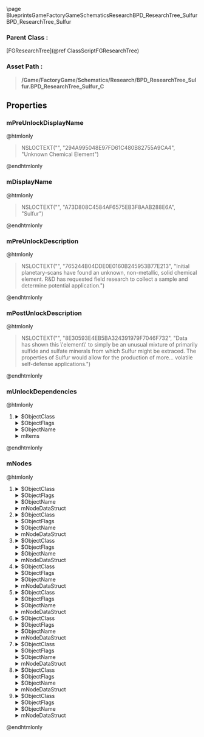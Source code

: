 \page BlueprintsGameFactoryGameSchematicsResearchBPD_ResearchTree_Sulfur BPD_ResearchTree_Sulfur
### Parent Class :
[FGResearchTree](@ref ClassScriptFGResearchTree)
### Asset Path :
<b><blockquote>/Game/FactoryGame/Schematics/Research/BPD_ResearchTree_Sulfur.BPD_ResearchTree_Sulfur_C</blockquote></b>
## Properties

### mPreUnlockDisplayName
@htmlonly
<blockquote>NSLOCTEXT("", "294A995048E97FD61C480B82755A9CA4", "Unknown Chemical Element")</blockquote>
@endhtmlonly

### mDisplayName
@htmlonly
<blockquote>NSLOCTEXT("", "A73D808C4584AF6575EB3F8AAB288E6A", "Sulfur")</blockquote>
@endhtmlonly

### mPreUnlockDescription
@htmlonly
<blockquote>NSLOCTEXT("", "765244B04DDE0E0160B245953B77E213", "Initial planetary-scans have found an unknown, non-metallic, solid chemical element. R&D has requested field research to collect a sample and determine potential application.")</blockquote>
@endhtmlonly

### mPostUnlockDescription
@htmlonly
<blockquote>NSLOCTEXT("", "8E30593E4EB5BA324391979F7046F732", "Data has shown this \'element\' to simply be an unusual mixture of primarily sulfide and sulfate minerals from which Sulfur might be extraced. The properties of Sulfur would allow for the production of more... volatile self-defense applications.")</blockquote>
@endhtmlonly

### mUnlockDependencies
@htmlonly
<ol>
<li>
<details>
 <summary>$ObjectClass</summary>
<b><a href="_blueprints_game_factory_game_availability_dependencies_b_p__item_picked_up_dependency.html"><blockquote>BP_ItemPickedUpDependency</blockquote></a></b>
</details>
<details>
 <summary>$ObjectFlags</summary>
<blockquote>2621481</blockquote>
</details>
<details>
 <summary>$ObjectName</summary>
<blockquote>BP_ItemPickedUpDependency_C_0</blockquote>
</details>
<details>
 <summary>mItems</summary>
<ol>
<li>
<b><a href="_blueprints_game_factory_game_resource_raw_resources_sulfur_desc__sulfur.html"><blockquote>Desc_Sulfur</blockquote></a></b>
</li>
</ol>
</details>
</li>
</ol>
@endhtmlonly

### mNodes
@htmlonly
<ol>
<li>
<details>
 <summary>$ObjectClass</summary>
<b><a href="_blueprints_game_factory_game_schematics_research_b_p_d__research_tree_node.html"><blockquote>BPD_ResearchTreeNode</blockquote></a></b>
</details>
<details>
 <summary>$ObjectFlags</summary>
<blockquote>2621442</blockquote>
</details>
<details>
 <summary>$ObjectName</summary>
<blockquote>BPD_ResearchTreeNode_C_0</blockquote>
</details>
<details>
 <summary>mNodeDataStruct</summary>
<details>
 <summary>Schematic_27_3663A42446FDB4387D0C81AFC23E225B</summary>
<b><a href="_blueprints_game_factory_game_schematics_research_sulfur__r_s_research__sulfur_4_2_1.html"><blockquote>Research_Sulfur_4_2_1</blockquote></a></b>
</details>
<details>
 <summary>Coordinates_23_5A3DE6C040C7026EDEA49E9CE8612292</summary>
<details>
 <summary>X_2_3FF107F84D30EB52DD50898C7D2CAD67</summary>
<blockquote>5</blockquote>
</details>
<details>
 <summary>Y_4_F18C5B824136D7759146338CAA496F0A</summary>
<blockquote>4</blockquote>
</details>
</details>
<details>
 <summary>Parents_20_7A099B96409362536B743BA1CC77C234</summary>
<ol>
<li>
<details>
 <summary>X_2_3FF107F84D30EB52DD50898C7D2CAD67</summary>
<blockquote>3</blockquote>
</details>
<details>
 <summary>Y_4_F18C5B824136D7759146338CAA496F0A</summary>
<blockquote>2</blockquote>
</details>
</li>
</ol>
</details>
<details>
 <summary>ChildrenAndRoads_34_758C9E0D4F09DAF4BBAD309358952A0A</summary>
<ol>
<li>
<details>
 <summary>Key</summary>
<details>
 <summary>X_2_3FF107F84D30EB52DD50898C7D2CAD67</summary>
<blockquote>3</blockquote>
</details>
<details>
 <summary>Y_4_F18C5B824136D7759146338CAA496F0A</summary>
<blockquote>6</blockquote>
</details>
</details>
<details>
 <summary>Value</summary>
<details>
 <summary>Points_10_9533B9104470D8E053E7ACA5C4C9F865</summary>
<ol>
<li>
<details>
 <summary>X_2_3FF107F84D30EB52DD50898C7D2CAD67</summary>
<blockquote>4</blockquote>
</details>
<details>
 <summary>Y_4_F18C5B824136D7759146338CAA496F0A</summary>
<blockquote>4</blockquote>
</details>
</li>
<li>
<details>
 <summary>X_2_3FF107F84D30EB52DD50898C7D2CAD67</summary>
<blockquote>3</blockquote>
</details>
<details>
 <summary>Y_4_F18C5B824136D7759146338CAA496F0A</summary>
<blockquote>5</blockquote>
</details>
</li>
<li>
<details>
 <summary>X_2_3FF107F84D30EB52DD50898C7D2CAD67</summary>
<blockquote>3</blockquote>
</details>
<details>
 <summary>Y_4_F18C5B824136D7759146338CAA496F0A</summary>
<blockquote>6</blockquote>
</details>
</li>
</ol>
</details>
</details>
</li>
</ol>
</details>
<details>
 <summary>UnhiddenBy_38_909B07D7461225A33C48A68A7139FE63</summary>
<ol>
<li>
<details>
 <summary>X_2_3FF107F84D30EB52DD50898C7D2CAD67</summary>
<blockquote>3</blockquote>
</details>
<details>
 <summary>Y_4_F18C5B824136D7759146338CAA496F0A</summary>
<blockquote>2</blockquote>
</details>
</li>
</ol>
</details>
<details>
 <summary>NodesToUnhide_33_A6E465554D49C98EE2A0ECB493BE5CBA</summary>
<ol>
<li>
<details>
 <summary>X_2_3FF107F84D30EB52DD50898C7D2CAD67</summary>
<blockquote>3</blockquote>
</details>
<details>
 <summary>Y_4_F18C5B824136D7759146338CAA496F0A</summary>
<blockquote>6</blockquote>
</details>
</li>
</ol>
</details>
</details>
</li>
<li>
<details>
 <summary>$ObjectClass</summary>
<b><a href="_blueprints_game_factory_game_schematics_research_b_p_d__research_tree_node.html"><blockquote>BPD_ResearchTreeNode</blockquote></a></b>
</details>
<details>
 <summary>$ObjectFlags</summary>
<blockquote>2621442</blockquote>
</details>
<details>
 <summary>$ObjectName</summary>
<blockquote>BPD_ResearchTreeNode_C_1</blockquote>
</details>
<details>
 <summary>mNodeDataStruct</summary>
<details>
 <summary>Schematic_27_3663A42446FDB4387D0C81AFC23E225B</summary>
<b><a href="_blueprints_game_factory_game_schematics_research_sulfur__r_s_research__sulfur_4_1.html"><blockquote>Research_Sulfur_4_1</blockquote></a></b>
</details>
<details>
 <summary>Coordinates_23_5A3DE6C040C7026EDEA49E9CE8612292</summary>
<details>
 <summary>X_2_3FF107F84D30EB52DD50898C7D2CAD67</summary>
<blockquote>4</blockquote>
</details>
<details>
 <summary>Y_4_F18C5B824136D7759146338CAA496F0A</summary>
<blockquote>3</blockquote>
</details>
</details>
<details>
 <summary>Parents_20_7A099B96409362536B743BA1CC77C234</summary>
<ol>
<li>
<details>
 <summary>X_2_3FF107F84D30EB52DD50898C7D2CAD67</summary>
<blockquote>3</blockquote>
</details>
<details>
 <summary>Y_4_F18C5B824136D7759146338CAA496F0A</summary>
<blockquote>2</blockquote>
</details>
</li>
</ol>
</details>
<details>
 <summary>ChildrenAndRoads_34_758C9E0D4F09DAF4BBAD309358952A0A</summary>
<ol>
<li>
<details>
 <summary>Key</summary>
<details>
 <summary>X_2_3FF107F84D30EB52DD50898C7D2CAD67</summary>
<blockquote>3</blockquote>
</details>
<details>
 <summary>Y_4_F18C5B824136D7759146338CAA496F0A</summary>
<blockquote>5</blockquote>
</details>
</details>
<details>
 <summary>Value</summary>
<details>
 <summary>Points_10_9533B9104470D8E053E7ACA5C4C9F865</summary>
<ol>
<li>
<details>
 <summary>X_2_3FF107F84D30EB52DD50898C7D2CAD67</summary>
<blockquote>3</blockquote>
</details>
<details>
 <summary>Y_4_F18C5B824136D7759146338CAA496F0A</summary>
<blockquote>4</blockquote>
</details>
</li>
<li>
<details>
 <summary>X_2_3FF107F84D30EB52DD50898C7D2CAD67</summary>
<blockquote>3</blockquote>
</details>
<details>
 <summary>Y_4_F18C5B824136D7759146338CAA496F0A</summary>
<blockquote>5</blockquote>
</details>
</li>
</ol>
</details>
</details>
</li>
</ol>
</details>
<details>
 <summary>UnhiddenBy_38_909B07D7461225A33C48A68A7139FE63</summary>
<ol>
<li>
<details>
 <summary>X_2_3FF107F84D30EB52DD50898C7D2CAD67</summary>
<blockquote>3</blockquote>
</details>
<details>
 <summary>Y_4_F18C5B824136D7759146338CAA496F0A</summary>
<blockquote>2</blockquote>
</details>
</li>
</ol>
</details>
<details>
 <summary>NodesToUnhide_33_A6E465554D49C98EE2A0ECB493BE5CBA</summary>
<ol>
<li>
<details>
 <summary>X_2_3FF107F84D30EB52DD50898C7D2CAD67</summary>
<blockquote>3</blockquote>
</details>
<details>
 <summary>Y_4_F18C5B824136D7759146338CAA496F0A</summary>
<blockquote>5</blockquote>
</details>
</li>
</ol>
</details>
</details>
</li>
<li>
<details>
 <summary>$ObjectClass</summary>
<b><a href="_blueprints_game_factory_game_schematics_research_b_p_d__research_tree_node.html"><blockquote>BPD_ResearchTreeNode</blockquote></a></b>
</details>
<details>
 <summary>$ObjectFlags</summary>
<blockquote>2621442</blockquote>
</details>
<details>
 <summary>$ObjectName</summary>
<blockquote>BPD_ResearchTreeNode_C_2</blockquote>
</details>
<details>
 <summary>mNodeDataStruct</summary>
<details>
 <summary>Schematic_27_3663A42446FDB4387D0C81AFC23E225B</summary>
<b><a href="_blueprints_game_factory_game_schematics_research_sulfur__r_s_research__sulfur_0.html"><blockquote>Research_Sulfur_0</blockquote></a></b>
</details>
<details>
 <summary>Coordinates_23_5A3DE6C040C7026EDEA49E9CE8612292</summary>
<details>
 <summary>X_2_3FF107F84D30EB52DD50898C7D2CAD67</summary>
<blockquote>3</blockquote>
</details>
</details>
<details>
 <summary>ChildrenAndRoads_34_758C9E0D4F09DAF4BBAD309358952A0A</summary>
<ol>
<li>
<details>
 <summary>Key</summary>
<details>
 <summary>X_2_3FF107F84D30EB52DD50898C7D2CAD67</summary>
<blockquote>3</blockquote>
</details>
<details>
 <summary>Y_4_F18C5B824136D7759146338CAA496F0A</summary>
<blockquote>1</blockquote>
</details>
</details>
<details>
 <summary>Value</summary>
<details>
 <summary>Points_10_9533B9104470D8E053E7ACA5C4C9F865</summary>
<ol>
<li>
<details>
 <summary>X_2_3FF107F84D30EB52DD50898C7D2CAD67</summary>
<blockquote>3</blockquote>
</details>
<details>
 <summary>Y_4_F18C5B824136D7759146338CAA496F0A</summary>
<blockquote>1</blockquote>
</details>
</li>
</ol>
</details>
</details>
</li>
</ol>
</details>
<details>
 <summary>NodesToUnhide_33_A6E465554D49C98EE2A0ECB493BE5CBA</summary>
<ol>
<li>
<details>
 <summary>X_2_3FF107F84D30EB52DD50898C7D2CAD67</summary>
<blockquote>3</blockquote>
</details>
<details>
 <summary>Y_4_F18C5B824136D7759146338CAA496F0A</summary>
<blockquote>1</blockquote>
</details>
</li>
</ol>
</details>
</details>
</li>
<li>
<details>
 <summary>$ObjectClass</summary>
<b><a href="_blueprints_game_factory_game_schematics_research_b_p_d__research_tree_node.html"><blockquote>BPD_ResearchTreeNode</blockquote></a></b>
</details>
<details>
 <summary>$ObjectFlags</summary>
<blockquote>2621442</blockquote>
</details>
<details>
 <summary>$ObjectName</summary>
<blockquote>BPD_ResearchTreeNode_C_3</blockquote>
</details>
<details>
 <summary>mNodeDataStruct</summary>
<details>
 <summary>Schematic_27_3663A42446FDB4387D0C81AFC23E225B</summary>
<b><a href="_blueprints_game_factory_game_schematics_research_sulfur__r_s_research__sulfur_2.html"><blockquote>Research_Sulfur_2</blockquote></a></b>
</details>
<details>
 <summary>Coordinates_23_5A3DE6C040C7026EDEA49E9CE8612292</summary>
<details>
 <summary>X_2_3FF107F84D30EB52DD50898C7D2CAD67</summary>
<blockquote>3</blockquote>
</details>
<details>
 <summary>Y_4_F18C5B824136D7759146338CAA496F0A</summary>
<blockquote>2</blockquote>
</details>
</details>
<details>
 <summary>Parents_20_7A099B96409362536B743BA1CC77C234</summary>
<ol>
<li>
<details>
 <summary>X_2_3FF107F84D30EB52DD50898C7D2CAD67</summary>
<blockquote>3</blockquote>
</details>
<details>
 <summary>Y_4_F18C5B824136D7759146338CAA496F0A</summary>
<blockquote>1</blockquote>
</details>
</li>
</ol>
</details>
<details>
 <summary>ChildrenAndRoads_34_758C9E0D4F09DAF4BBAD309358952A0A</summary>
<ol>
<li>
<details>
 <summary>Key</summary>
<details>
 <summary>X_2_3FF107F84D30EB52DD50898C7D2CAD67</summary>
<blockquote>4</blockquote>
</details>
<details>
 <summary>Y_4_F18C5B824136D7759146338CAA496F0A</summary>
<blockquote>3</blockquote>
</details>
</details>
<details>
 <summary>Value</summary>
<details>
 <summary>Points_10_9533B9104470D8E053E7ACA5C4C9F865</summary>
<ol>
<li>
<details>
 <summary>X_2_3FF107F84D30EB52DD50898C7D2CAD67</summary>
<blockquote>4</blockquote>
</details>
<details>
 <summary>Y_4_F18C5B824136D7759146338CAA496F0A</summary>
<blockquote>2</blockquote>
</details>
</li>
<li>
<details>
 <summary>X_2_3FF107F84D30EB52DD50898C7D2CAD67</summary>
<blockquote>4</blockquote>
</details>
<details>
 <summary>Y_4_F18C5B824136D7759146338CAA496F0A</summary>
<blockquote>3</blockquote>
</details>
</li>
</ol>
</details>
</details>
</li>
<li>
<details>
 <summary>Key</summary>
<details>
 <summary>X_2_3FF107F84D30EB52DD50898C7D2CAD67</summary>
<blockquote>5</blockquote>
</details>
<details>
 <summary>Y_4_F18C5B824136D7759146338CAA496F0A</summary>
<blockquote>4</blockquote>
</details>
</details>
<details>
 <summary>Value</summary>
<details>
 <summary>Points_10_9533B9104470D8E053E7ACA5C4C9F865</summary>
<ol>
<li>
<details>
 <summary>X_2_3FF107F84D30EB52DD50898C7D2CAD67</summary>
<blockquote>4</blockquote>
</details>
<details>
 <summary>Y_4_F18C5B824136D7759146338CAA496F0A</summary>
<blockquote>2</blockquote>
</details>
</li>
<li>
<details>
 <summary>X_2_3FF107F84D30EB52DD50898C7D2CAD67</summary>
<blockquote>5</blockquote>
</details>
<details>
 <summary>Y_4_F18C5B824136D7759146338CAA496F0A</summary>
<blockquote>3</blockquote>
</details>
</li>
<li>
<details>
 <summary>X_2_3FF107F84D30EB52DD50898C7D2CAD67</summary>
<blockquote>5</blockquote>
</details>
<details>
 <summary>Y_4_F18C5B824136D7759146338CAA496F0A</summary>
<blockquote>4</blockquote>
</details>
</li>
</ol>
</details>
</details>
</li>
<li>
<details>
 <summary>Key</summary>
<details>
 <summary>X_2_3FF107F84D30EB52DD50898C7D2CAD67</summary>
<blockquote>2</blockquote>
</details>
<details>
 <summary>Y_4_F18C5B824136D7759146338CAA496F0A</summary>
<blockquote>3</blockquote>
</details>
</details>
<details>
 <summary>Value</summary>
<details>
 <summary>Points_10_9533B9104470D8E053E7ACA5C4C9F865</summary>
<ol>
<li>
<details>
 <summary>X_2_3FF107F84D30EB52DD50898C7D2CAD67</summary>
<blockquote>2</blockquote>
</details>
<details>
 <summary>Y_4_F18C5B824136D7759146338CAA496F0A</summary>
<blockquote>2</blockquote>
</details>
</li>
<li>
<details>
 <summary>X_2_3FF107F84D30EB52DD50898C7D2CAD67</summary>
<blockquote>2</blockquote>
</details>
<details>
 <summary>Y_4_F18C5B824136D7759146338CAA496F0A</summary>
<blockquote>3</blockquote>
</details>
</li>
</ol>
</details>
</details>
</li>
<li>
<details>
 <summary>Key</summary>
<details>
 <summary>X_2_3FF107F84D30EB52DD50898C7D2CAD67</summary>
<blockquote>1</blockquote>
</details>
<details>
 <summary>Y_4_F18C5B824136D7759146338CAA496F0A</summary>
<blockquote>4</blockquote>
</details>
</details>
<details>
 <summary>Value</summary>
<details>
 <summary>Points_10_9533B9104470D8E053E7ACA5C4C9F865</summary>
<ol>
<li>
<details>
 <summary>X_2_3FF107F84D30EB52DD50898C7D2CAD67</summary>
<blockquote>2</blockquote>
</details>
<details>
 <summary>Y_4_F18C5B824136D7759146338CAA496F0A</summary>
<blockquote>2</blockquote>
</details>
</li>
<li>
<details>
 <summary>X_2_3FF107F84D30EB52DD50898C7D2CAD67</summary>
<blockquote>1</blockquote>
</details>
<details>
 <summary>Y_4_F18C5B824136D7759146338CAA496F0A</summary>
<blockquote>3</blockquote>
</details>
</li>
<li>
<details>
 <summary>X_2_3FF107F84D30EB52DD50898C7D2CAD67</summary>
<blockquote>1</blockquote>
</details>
<details>
 <summary>Y_4_F18C5B824136D7759146338CAA496F0A</summary>
<blockquote>4</blockquote>
</details>
</li>
</ol>
</details>
</details>
</li>
</ol>
</details>
<details>
 <summary>UnhiddenBy_38_909B07D7461225A33C48A68A7139FE63</summary>
<ol>
<li>
<details>
 <summary>X_2_3FF107F84D30EB52DD50898C7D2CAD67</summary>
<blockquote>3</blockquote>
</details>
<details>
 <summary>Y_4_F18C5B824136D7759146338CAA496F0A</summary>
<blockquote>1</blockquote>
</details>
</li>
</ol>
</details>
<details>
 <summary>NodesToUnhide_33_A6E465554D49C98EE2A0ECB493BE5CBA</summary>
<ol>
<li>
<details>
 <summary>X_2_3FF107F84D30EB52DD50898C7D2CAD67</summary>
<blockquote>2</blockquote>
</details>
<details>
 <summary>Y_4_F18C5B824136D7759146338CAA496F0A</summary>
<blockquote>3</blockquote>
</details>
</li>
<li>
<details>
 <summary>X_2_3FF107F84D30EB52DD50898C7D2CAD67</summary>
<blockquote>1</blockquote>
</details>
<details>
 <summary>Y_4_F18C5B824136D7759146338CAA496F0A</summary>
<blockquote>4</blockquote>
</details>
</li>
<li>
<details>
 <summary>X_2_3FF107F84D30EB52DD50898C7D2CAD67</summary>
<blockquote>4</blockquote>
</details>
<details>
 <summary>Y_4_F18C5B824136D7759146338CAA496F0A</summary>
<blockquote>3</blockquote>
</details>
</li>
<li>
<details>
 <summary>X_2_3FF107F84D30EB52DD50898C7D2CAD67</summary>
<blockquote>5</blockquote>
</details>
<details>
 <summary>Y_4_F18C5B824136D7759146338CAA496F0A</summary>
<blockquote>4</blockquote>
</details>
</li>
</ol>
</details>
</details>
</li>
<li>
<details>
 <summary>$ObjectClass</summary>
<b><a href="_blueprints_game_factory_game_schematics_research_b_p_d__research_tree_node.html"><blockquote>BPD_ResearchTreeNode</blockquote></a></b>
</details>
<details>
 <summary>$ObjectFlags</summary>
<blockquote>2621442</blockquote>
</details>
<details>
 <summary>$ObjectName</summary>
<blockquote>BPD_ResearchTreeNode_C_4</blockquote>
</details>
<details>
 <summary>mNodeDataStruct</summary>
<details>
 <summary>Schematic_27_3663A42446FDB4387D0C81AFC23E225B</summary>
<b><a href="_blueprints_game_factory_game_schematics_research_sulfur__r_s_research__sulfur_3_1.html"><blockquote>Research_Sulfur_3_1</blockquote></a></b>
</details>
<details>
 <summary>Coordinates_23_5A3DE6C040C7026EDEA49E9CE8612292</summary>
<details>
 <summary>X_2_3FF107F84D30EB52DD50898C7D2CAD67</summary>
<blockquote>2</blockquote>
</details>
<details>
 <summary>Y_4_F18C5B824136D7759146338CAA496F0A</summary>
<blockquote>3</blockquote>
</details>
</details>
<details>
 <summary>Parents_20_7A099B96409362536B743BA1CC77C234</summary>
<ol>
<li>
<details>
 <summary>X_2_3FF107F84D30EB52DD50898C7D2CAD67</summary>
<blockquote>3</blockquote>
</details>
<details>
 <summary>Y_4_F18C5B824136D7759146338CAA496F0A</summary>
<blockquote>2</blockquote>
</details>
</li>
</ol>
</details>
<details>
 <summary>ChildrenAndRoads_34_758C9E0D4F09DAF4BBAD309358952A0A</summary>
<ol>
<li>
<details>
 <summary>Key</summary>
<details>
 <summary>X_2_3FF107F84D30EB52DD50898C7D2CAD67</summary>
<blockquote>3</blockquote>
</details>
<details>
 <summary>Y_4_F18C5B824136D7759146338CAA496F0A</summary>
<blockquote>5</blockquote>
</details>
</details>
<details>
 <summary>Value</summary>
<details>
 <summary>Points_10_9533B9104470D8E053E7ACA5C4C9F865</summary>
<ol>
<li>
<details>
 <summary>X_2_3FF107F84D30EB52DD50898C7D2CAD67</summary>
<blockquote>3</blockquote>
</details>
<details>
 <summary>Y_4_F18C5B824136D7759146338CAA496F0A</summary>
<blockquote>4</blockquote>
</details>
</li>
<li>
<details>
 <summary>X_2_3FF107F84D30EB52DD50898C7D2CAD67</summary>
<blockquote>3</blockquote>
</details>
<details>
 <summary>Y_4_F18C5B824136D7759146338CAA496F0A</summary>
<blockquote>5</blockquote>
</details>
</li>
</ol>
</details>
</details>
</li>
</ol>
</details>
<details>
 <summary>UnhiddenBy_38_909B07D7461225A33C48A68A7139FE63</summary>
<ol>
<li>
<details>
 <summary>X_2_3FF107F84D30EB52DD50898C7D2CAD67</summary>
<blockquote>3</blockquote>
</details>
<details>
 <summary>Y_4_F18C5B824136D7759146338CAA496F0A</summary>
<blockquote>2</blockquote>
</details>
</li>
</ol>
</details>
<details>
 <summary>NodesToUnhide_33_A6E465554D49C98EE2A0ECB493BE5CBA</summary>
<ol>
<li>
<details>
 <summary>X_2_3FF107F84D30EB52DD50898C7D2CAD67</summary>
<blockquote>3</blockquote>
</details>
<details>
 <summary>Y_4_F18C5B824136D7759146338CAA496F0A</summary>
<blockquote>5</blockquote>
</details>
</li>
</ol>
</details>
</details>
</li>
<li>
<details>
 <summary>$ObjectClass</summary>
<b><a href="_blueprints_game_factory_game_schematics_research_b_p_d__research_tree_node.html"><blockquote>BPD_ResearchTreeNode</blockquote></a></b>
</details>
<details>
 <summary>$ObjectFlags</summary>
<blockquote>2621442</blockquote>
</details>
<details>
 <summary>$ObjectName</summary>
<blockquote>BPD_ResearchTreeNode_C_5</blockquote>
</details>
<details>
 <summary>mNodeDataStruct</summary>
<details>
 <summary>Schematic_27_3663A42446FDB4387D0C81AFC23E225B</summary>
<b><a href="_blueprints_game_factory_game_schematics_research_sulfur__r_s_research__sulfur_6.html"><blockquote>Research_Sulfur_6</blockquote></a></b>
</details>
<details>
 <summary>Coordinates_23_5A3DE6C040C7026EDEA49E9CE8612292</summary>
<details>
 <summary>X_2_3FF107F84D30EB52DD50898C7D2CAD67</summary>
<blockquote>3</blockquote>
</details>
<details>
 <summary>Y_4_F18C5B824136D7759146338CAA496F0A</summary>
<blockquote>6</blockquote>
</details>
</details>
<details>
 <summary>Parents_20_7A099B96409362536B743BA1CC77C234</summary>
<ol>
<li>
<details>
 <summary>X_2_3FF107F84D30EB52DD50898C7D2CAD67</summary>
<blockquote>1</blockquote>
</details>
<details>
 <summary>Y_4_F18C5B824136D7759146338CAA496F0A</summary>
<blockquote>4</blockquote>
</details>
</li>
<li>
<details>
 <summary>X_2_3FF107F84D30EB52DD50898C7D2CAD67</summary>
<blockquote>5</blockquote>
</details>
<details>
 <summary>Y_4_F18C5B824136D7759146338CAA496F0A</summary>
<blockquote>4</blockquote>
</details>
</li>
</ol>
</details>
<details>
 <summary>UnhiddenBy_38_909B07D7461225A33C48A68A7139FE63</summary>
<ol>
<li>
<details>
 <summary>X_2_3FF107F84D30EB52DD50898C7D2CAD67</summary>
<blockquote>5</blockquote>
</details>
<details>
 <summary>Y_4_F18C5B824136D7759146338CAA496F0A</summary>
<blockquote>4</blockquote>
</details>
</li>
<li>
<details>
 <summary>X_2_3FF107F84D30EB52DD50898C7D2CAD67</summary>
<blockquote>1</blockquote>
</details>
<details>
 <summary>Y_4_F18C5B824136D7759146338CAA496F0A</summary>
<blockquote>4</blockquote>
</details>
</li>
</ol>
</details>
</details>
</li>
<li>
<details>
 <summary>$ObjectClass</summary>
<b><a href="_blueprints_game_factory_game_schematics_research_b_p_d__research_tree_node.html"><blockquote>BPD_ResearchTreeNode</blockquote></a></b>
</details>
<details>
 <summary>$ObjectFlags</summary>
<blockquote>2621442</blockquote>
</details>
<details>
 <summary>$ObjectName</summary>
<blockquote>BPD_ResearchTreeNode_C_6</blockquote>
</details>
<details>
 <summary>mNodeDataStruct</summary>
<details>
 <summary>Schematic_27_3663A42446FDB4387D0C81AFC23E225B</summary>
<b><a href="_blueprints_game_factory_game_schematics_research_sulfur__r_s_research__sulfur_1.html"><blockquote>Research_Sulfur_1</blockquote></a></b>
</details>
<details>
 <summary>Coordinates_23_5A3DE6C040C7026EDEA49E9CE8612292</summary>
<details>
 <summary>X_2_3FF107F84D30EB52DD50898C7D2CAD67</summary>
<blockquote>3</blockquote>
</details>
<details>
 <summary>Y_4_F18C5B824136D7759146338CAA496F0A</summary>
<blockquote>1</blockquote>
</details>
</details>
<details>
 <summary>Parents_20_7A099B96409362536B743BA1CC77C234</summary>
<ol>
<li>
<details>
 <summary>X_2_3FF107F84D30EB52DD50898C7D2CAD67</summary>
<blockquote>3</blockquote>
</details>
</li>
</ol>
</details>
<details>
 <summary>ChildrenAndRoads_34_758C9E0D4F09DAF4BBAD309358952A0A</summary>
<ol>
<li>
<details>
 <summary>Key</summary>
<details>
 <summary>X_2_3FF107F84D30EB52DD50898C7D2CAD67</summary>
<blockquote>3</blockquote>
</details>
<details>
 <summary>Y_4_F18C5B824136D7759146338CAA496F0A</summary>
<blockquote>2</blockquote>
</details>
</details>
<details>
 <summary>Value</summary>
<details>
 <summary>Points_10_9533B9104470D8E053E7ACA5C4C9F865</summary>
<ol>
<li>
<details>
 <summary>X_2_3FF107F84D30EB52DD50898C7D2CAD67</summary>
<blockquote>3</blockquote>
</details>
<details>
 <summary>Y_4_F18C5B824136D7759146338CAA496F0A</summary>
<blockquote>2</blockquote>
</details>
</li>
</ol>
</details>
</details>
</li>
</ol>
</details>
<details>
 <summary>UnhiddenBy_38_909B07D7461225A33C48A68A7139FE63</summary>
<ol>
<li>
<details>
 <summary>X_2_3FF107F84D30EB52DD50898C7D2CAD67</summary>
<blockquote>3</blockquote>
</details>
</li>
</ol>
</details>
<details>
 <summary>NodesToUnhide_33_A6E465554D49C98EE2A0ECB493BE5CBA</summary>
<ol>
<li>
<details>
 <summary>X_2_3FF107F84D30EB52DD50898C7D2CAD67</summary>
<blockquote>3</blockquote>
</details>
<details>
 <summary>Y_4_F18C5B824136D7759146338CAA496F0A</summary>
<blockquote>2</blockquote>
</details>
</li>
</ol>
</details>
</details>
</li>
<li>
<details>
 <summary>$ObjectClass</summary>
<b><a href="_blueprints_game_factory_game_schematics_research_b_p_d__research_tree_node.html"><blockquote>BPD_ResearchTreeNode</blockquote></a></b>
</details>
<details>
 <summary>$ObjectFlags</summary>
<blockquote>2621442</blockquote>
</details>
<details>
 <summary>$ObjectName</summary>
<blockquote>BPD_ResearchTreeNode_C_7</blockquote>
</details>
<details>
 <summary>mNodeDataStruct</summary>
<details>
 <summary>Schematic_27_3663A42446FDB4387D0C81AFC23E225B</summary>
<b><a href="_blueprints_game_factory_game_schematics_research_sulfur__r_s_research__sulfur_5.html"><blockquote>Research_Sulfur_5</blockquote></a></b>
</details>
<details>
 <summary>Coordinates_23_5A3DE6C040C7026EDEA49E9CE8612292</summary>
<details>
 <summary>X_2_3FF107F84D30EB52DD50898C7D2CAD67</summary>
<blockquote>3</blockquote>
</details>
<details>
 <summary>Y_4_F18C5B824136D7759146338CAA496F0A</summary>
<blockquote>5</blockquote>
</details>
</details>
<details>
 <summary>Parents_20_7A099B96409362536B743BA1CC77C234</summary>
<ol>
<li>
<details>
 <summary>X_2_3FF107F84D30EB52DD50898C7D2CAD67</summary>
<blockquote>2</blockquote>
</details>
<details>
 <summary>Y_4_F18C5B824136D7759146338CAA496F0A</summary>
<blockquote>3</blockquote>
</details>
</li>
<li>
<details>
 <summary>X_2_3FF107F84D30EB52DD50898C7D2CAD67</summary>
<blockquote>4</blockquote>
</details>
<details>
 <summary>Y_4_F18C5B824136D7759146338CAA496F0A</summary>
<blockquote>3</blockquote>
</details>
</li>
</ol>
</details>
<details>
 <summary>UnhiddenBy_38_909B07D7461225A33C48A68A7139FE63</summary>
<ol>
<li>
<details>
 <summary>X_2_3FF107F84D30EB52DD50898C7D2CAD67</summary>
<blockquote>2</blockquote>
</details>
<details>
 <summary>Y_4_F18C5B824136D7759146338CAA496F0A</summary>
<blockquote>3</blockquote>
</details>
</li>
<li>
<details>
 <summary>X_2_3FF107F84D30EB52DD50898C7D2CAD67</summary>
<blockquote>4</blockquote>
</details>
<details>
 <summary>Y_4_F18C5B824136D7759146338CAA496F0A</summary>
<blockquote>3</blockquote>
</details>
</li>
</ol>
</details>
</details>
</li>
<li>
<details>
 <summary>$ObjectClass</summary>
<b><a href="_blueprints_game_factory_game_schematics_research_b_p_d__research_tree_node.html"><blockquote>BPD_ResearchTreeNode</blockquote></a></b>
</details>
<details>
 <summary>$ObjectFlags</summary>
<blockquote>2621442</blockquote>
</details>
<details>
 <summary>$ObjectName</summary>
<blockquote>BPD_ResearchTreeNode_C_8</blockquote>
</details>
<details>
 <summary>mNodeDataStruct</summary>
<details>
 <summary>Schematic_27_3663A42446FDB4387D0C81AFC23E225B</summary>
<b><a href="_blueprints_game_factory_game_schematics_research_sulfur__r_s_research__sulfur_3_2_1.html"><blockquote>Research_Sulfur_3_2_1</blockquote></a></b>
</details>
<details>
 <summary>Coordinates_23_5A3DE6C040C7026EDEA49E9CE8612292</summary>
<details>
 <summary>X_2_3FF107F84D30EB52DD50898C7D2CAD67</summary>
<blockquote>1</blockquote>
</details>
<details>
 <summary>Y_4_F18C5B824136D7759146338CAA496F0A</summary>
<blockquote>4</blockquote>
</details>
</details>
<details>
 <summary>Parents_20_7A099B96409362536B743BA1CC77C234</summary>
<ol>
<li>
<details>
 <summary>X_2_3FF107F84D30EB52DD50898C7D2CAD67</summary>
<blockquote>3</blockquote>
</details>
<details>
 <summary>Y_4_F18C5B824136D7759146338CAA496F0A</summary>
<blockquote>2</blockquote>
</details>
</li>
</ol>
</details>
<details>
 <summary>ChildrenAndRoads_34_758C9E0D4F09DAF4BBAD309358952A0A</summary>
<ol>
<li>
<details>
 <summary>Key</summary>
<details>
 <summary>X_2_3FF107F84D30EB52DD50898C7D2CAD67</summary>
<blockquote>3</blockquote>
</details>
<details>
 <summary>Y_4_F18C5B824136D7759146338CAA496F0A</summary>
<blockquote>6</blockquote>
</details>
</details>
<details>
 <summary>Value</summary>
<details>
 <summary>Points_10_9533B9104470D8E053E7ACA5C4C9F865</summary>
<ol>
<li>
<details>
 <summary>X_2_3FF107F84D30EB52DD50898C7D2CAD67</summary>
<blockquote>2</blockquote>
</details>
<details>
 <summary>Y_4_F18C5B824136D7759146338CAA496F0A</summary>
<blockquote>4</blockquote>
</details>
</li>
<li>
<details>
 <summary>X_2_3FF107F84D30EB52DD50898C7D2CAD67</summary>
<blockquote>3</blockquote>
</details>
<details>
 <summary>Y_4_F18C5B824136D7759146338CAA496F0A</summary>
<blockquote>5</blockquote>
</details>
</li>
<li>
<details>
 <summary>X_2_3FF107F84D30EB52DD50898C7D2CAD67</summary>
<blockquote>3</blockquote>
</details>
<details>
 <summary>Y_4_F18C5B824136D7759146338CAA496F0A</summary>
<blockquote>6</blockquote>
</details>
</li>
</ol>
</details>
</details>
</li>
</ol>
</details>
<details>
 <summary>UnhiddenBy_38_909B07D7461225A33C48A68A7139FE63</summary>
<ol>
<li>
<details>
 <summary>X_2_3FF107F84D30EB52DD50898C7D2CAD67</summary>
<blockquote>3</blockquote>
</details>
<details>
 <summary>Y_4_F18C5B824136D7759146338CAA496F0A</summary>
<blockquote>2</blockquote>
</details>
</li>
</ol>
</details>
<details>
 <summary>NodesToUnhide_33_A6E465554D49C98EE2A0ECB493BE5CBA</summary>
<ol>
<li>
<details>
 <summary>X_2_3FF107F84D30EB52DD50898C7D2CAD67</summary>
<blockquote>3</blockquote>
</details>
<details>
 <summary>Y_4_F18C5B824136D7759146338CAA496F0A</summary>
<blockquote>6</blockquote>
</details>
</li>
</ol>
</details>
</details>
</li>
</ol>
@endhtmlonly

